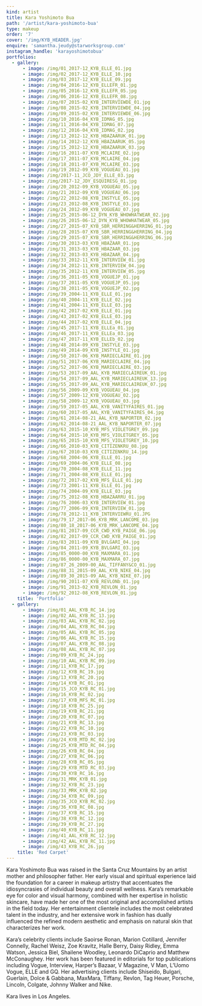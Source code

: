 ```yaml
---
kind: artist
title: Kara Yoshimoto Bua
path: '/artist/kara-yoshimoto-bua'
type: makeup
order: '7'
cover: '/img/KYB_HEADER.jpg'
enquire: 'samantha.jeudy@starworksgroup.com'
instagram_handle: 'karayoshimotobua'
portfolios:
  - gallery:
      - image: /img/01_2017-12_KYB_ELLE_01.jpg
      - image: /img/02_2017-12_KYB_ELLE_10.jpg
      - image: /img/03_2017-12_KYB_ELLE_09.jpg
      - image: /img/04_2016-12_KYB_ELLEFR_01.jpg
      - image: /img/05_2016-12_KYB_ELLEFR_05.jpg
      - image: /img/06_2016-12_KYB_ELLEFR_08.jpg
      - image: /img/07_2015-02_KYB_INTERVIEWDE_01.jpg
      - image: /img/08_2015-02_KYB_INTERVIEWDE_04.jpg
      - image: /img/09_2015-02_KYB_INTERVIEWDE_06.jpg
      - image: /img/10_2016-04_KYB_IDMAG_05.jpg
      - image: /img/11_2016-04_KYB_IDMAG_07.jpg
      - image: /img/12_2016-04_KYB_IDMAG_02.jpg
      - image: /img/13_2012-12_KYB_HBAZAARUK_01.jpg
      - image: /img/14_2012-12_KYB_HBAZAARUK_05.jpg
      - image: /img/15_2012-12_KYB_HBAZAARUK_03.jpg
      - image: /img/16_2011-07_KYB_MCLAIRE_02.jpg
      - image: /img/17_2011-07_KYB_MCLAIRE_04.jpg
      - image: /img/18_2011-07_KYB_MCLAIRE_03.jpg
      - image: /img/19_2012-09_KYB_VOGUEAU_01.jpg
      - image: /img/2017-11_JCO_JDY_ELLE_03.jpg
      - image: /img/2017-12_JDY_ESQUIRESG_01.jpg
      - image: /img/20_2012-09_KYB_VOGUEAU_05.jpg
      - image: /img/21_2012-09_KYB_VOGUEAU_06.jpg
      - image: /img/22_2012-08_KYB_INSTYLE_05.jpg
      - image: /img/23_2012-08_KYB_INSTYLE_03.jpg
      - image: /img/24_2012-09_KYB_VOGUEAU_07.jpg
      - image: /img/25_2015-06-12_DYN_KYB_WHOWHATWEAR_02.jpg
      - image: /img/26_2015-06-12_DYN_KYB_WHOWHATWEAR_05.jpg
      - image: /img/27_2015-07_KYB_SBR_HERRING&HERRING_01.jpg
      - image: /img/28_2015-07_KYB_SBR_HERRING&HERRING_04.jpg
      - image: /img/29_2015-07_KYB_SBR_HERRING&HERRING_06.jpg
      - image: /img/30_2013-03_KYB_HBAZAAR_01.jpg
      - image: /img/31_2013-03_KYB_HBAZAAR_03.jpg
      - image: /img/32_2013-03_KYB_HBAZAAR_04.jpg
      - image: /img/33_2012-11_KYB_INTERVIEW_01.jpg
      - image: /img/34_2012-11_KYB_INTERVIEW_04.jpg
      - image: /img/35_2012-11_KYB_INTERVIEW_05.jpg
      - image: /img/36_2011-05_KYB_VOGUEJP_01.jpg
      - image: /img/37_2011-05_KYB_VOGUEJP_05.jpg
      - image: /img/38_2011-05_KYB_VOGUEJP_02.jpg
      - image: /img/39_2004-11_KYB_ELLE_01.jpg
      - image: /img/40_2004-11_KYB_ELLE_02.jpg
      - image: /img/41_2004-11_KYB_ELLE_03.jpg
      - image: /img/42_2017-02_KYB_ELLE_01.jpg
      - image: /img/43_2017-02_KYB_ELLE_03.jpg
      - image: /img/44_2017-02_KYB_ELLE_04.jpg
      - image: /img/45_2017-11_KYB_ELLEa_01.jpg
      - image: /img/46_2017-11_KYB_ELLEa_03.jpg
      - image: /img/47_2017-11_KYB_ELLEb_02.jpg
      - image: /img/48_2014-09_KYB_INSTYLE_03.jpg
      - image: /img/49_2014-09_KYB_INSTYLE_01.jpg
      - image: /img/50_2017-06_KYB_MARIECLAIRE_01.jpg
      - image: /img/51_2017-06_KYB_MARIECLAIRE_04.jpg
      - image: /img/52_2017-06_KYB_MARIECLAIRE_03.jpg
      - image: /img/53_2017-09_AAL_KYB_MARIECLAIREUK_01.jpg
      - image: /img/54_2017-09_AAL_KYB_MARIECLAIREUK_13.jpg
      - image: /img/55_2017-09_AAL_KYB_MARIECLAIREUK_07.jpg
      - image: /img/56_2009-09_KYB_VOGUEAU_04.jpg
      - image: /img/57_2009-12_KYB_VOGUEAU_02.jpg
      - image: /img/58_2009-12_KYB_VOGUEAU_03.jpg
      - image: /img/59_2017-05_AAL_KYB_VANITYFAIRES_01.jpg
      - image: /img/60_2017-05_AAL_KYB_VANITYFAIRES_04.jpg
      - image: /img/61_2014-08-21_AAL_KYB_NAPORTER_02.jpg
      - image: /img/62_2014-08-21_AAL_KYB_NAPORTER_07.jpg
      - image: /img/63_2015-10_KYB_MFS_VIOLETGREY_09.jpg
      - image: /img/64_2015-10_KYB_MFS_VIOLETGREY_05.jpg
      - image: /img/65_2015-10_KYB_MFS_VIOLETGREY_10.jpg
      - image: /img/66_2010-03_KYB_CITIZENKRU_08.jpg
      - image: /img/67_2010-03_KYB_CITIZENKRU_14.jpg
      - image: /img/68_2004-06_KYB_ELLE_01.jpg
      - image: /img/69_2004-06_KYB_ELLE_08.jpg
      - image: /img/70_2004-08_KYB_ELLE_11.jpg
      - image: /img/71_2004-08_KYB_ELLE_01.jpg
      - image: /img/72_2017-02_KYB_MFS_ELLE_01.jpg
      - image: /img/73_2001-11_KYB_ELLE_01.jpg
      - image: /img/74_2004-09_KYB_ELLE_03.jpg
      - image: /img/75_2012-08_KYB_HBAZAARRU_01.jpg
      - image: /img/76_2006-03_KYB_INTERVIEW_01.jpg
      - image: /img/77_2006-09_KYB_INTERVIEW_01.jpg
      - image: /img/78_2012-11_KYB_INTERVIEWRU_01.JPG
      - image: /img/79_17_2017-06_KYB_MRK_LANCOME_03.jpg
      - image: /img/80_18_2017-06_KYB_MRK_LANCOME_04.jpg
      - image: /img/81_2017-09_CCR_CWD_KYB_PAIGE_06.jpg
      - image: /img/82_2017-09_CCR_CWD_KYB_PAIGE_01.jpg
      - image: /img/83_2011-09_KYB_BVLGARI_04.jpg
      - image: /img/84_2011-09_KYB_BVLGARI_03.jpg
      - image: /img/85_0000-00_KYB_MAXMARA_01.jpg
      - image: /img/86_0000-00_KYB_MAXMARA_07.jpg
      - image: /img/87_26_2009-00_AAL_TIFFANY&CO_01.jpg
      - image: /img/88_31_2015-09_AAL_KYB_NIKE_04.jpg
      - image: /img/89_30_2015-09_AAL_KYB_NIKE_07.jpg
      - image: /img/90_2011-07_KYB_REVLONb_01.jpg
      - image: /img/91_2013-02_KYB_REVLON_01.jpg
      - image: /img/92_2012-08_KYB_REVLON_01.jpg
    title: 'Portfolio'
  - gallery:
      - image: /img/01_AAL_KYB_RC_14.jpg
      - image: /img/02_AAL_KYB_RC_13.jpg
      - image: /img/03_AAL_KYB_RC_02.jpg
      - image: /img/04_AAL_KYB_RC_04.jpg
      - image: /img/05_AAL_KYB_RC_05.jpg
      - image: /img/06_AAL_KYB_RC_15.jpg
      - image: /img/07_AAL_KYB_RC_08.jpg
      - image: /img/08_AAL_KYB_RC_07.jpg
      - image: /img/09_KYB_RC_24.jpg
      - image: /img/10_AAL_KYB_RC_09.jpg
      - image: /img/11_KYB_RC_17.jpg
      - image: /img/12_KYB_RC_19.jpg
      - image: /img/13_KYB_RC_20.jpg
      - image: /img/14_KYB_RC_01.jpg
      - image: /img/15_JCO_KYB_RC_01.jpg
      - image: /img/16_KYB_RC_02.jpg
      - image: /img/17_KYB_MFS_RC_01.jpg
      - image: /img/18_KYB_RC_25.jpg
      - image: /img/19_KYB_RC_21.jpg
      - image: /img/20_KYB_RC_07.jpg
      - image: /img/21_KYB_RC_13.jpg
      - image: /img/22_KYB_RC_10.jpg
      - image: /img/23_KYB_RC_03.jpg
      - image: /img/24_KYB_MTD_RC_02.jpg
      - image: /img/25_KYB_MTD_RC_04.jpg
      - image: /img/26_KYB_RC_04.jpg
      - image: /img/27_KYB_RC_06.jpg
      - image: /img/28_KYB_RC_05.jpg
      - image: /img/29_KYB_MTD_RC_03.jpg
      - image: /img/30_KYB_RC_16.jpg
      - image: /img/31_MRK_KYB_01.jpg
      - image: /img/32_KYB_RC_23.jpg
      - image: /img/33_MRK_KYB_02.jpg
      - image: /img/34_KYB_RC_09.jpg
      - image: /img/35_JCO_KYB_RC_02.jpg
      - image: /img/36_KYB_RC_08.jpg
      - image: /img/37_KYB_RC_15.jpg
      - image: /img/38_KYB_RC_12.jpg
      - image: /img/39_KYB_RC_27.jpg
      - image: /img/40_KYB_RC_11.jpg
      - image: /img/41_AAL_KYB_RC_12.jpg
      - image: /img/42_AAL_KYB_RC_11.jpg
      - image: /img/43_KYB_RC_26.jpg
    title: 'Red Carpet'
---
```

Kara Yoshimoto Bua was raised in the Santa Cruz Mountains by an artist mother and philosopher father. Her early visual and spiritual experience laid the foundation for a career in makeup artistry that accentuates the idiosyncrasies of individual beauty and overall wellness. Kara’s remarkable eye for color and visual harmony, combined with her expertise in holistic skincare, have made her one of the most original and accomplished artists in the field today. Her entertainment clientele includes the most celebrated talent in the industry, and her extensive work in fashion has dually influenced the refined modern aesthetic and emphasis on natural skin that characterizes her work.

Kara’s celebrity clients include Saoirse Ronan, Marion Cotillard, Jennifer Connelly, Rachel Weisz, Zoe Kravitz, Halle Berry, Daisy Ridley, Emma Watson, Jessica Biel, Shailene Woodley, Leonardo DiCaprio and Matthew McConaughey. Her work has been featured in editorials for top publications including Vogue, Interview, Harper’s Bazaar, V Magazine, V Man, L’Uomo Vogue, ELLE and GQ. Her advertising clients include Shiseido, Bulgari, Guerlain, Dolce & Gabbana, MaxMara, Tiffany, Revlon, Tag Heuer, Porsche, Lincoln, Colgate, Johnny Walker and Nike.

Kara lives in Los Angeles.